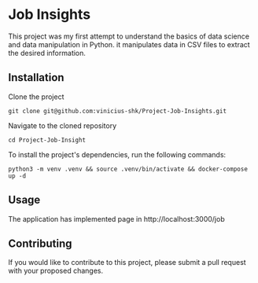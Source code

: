 # Job Insights

This project was my first attempt to understand the basics of data science and data manipulation in Python. it manipulates data in CSV files to extract the desired information.

## Installation

Clone the project

```
git clone git@github.com:vinicius-shk/Project-Job-Insights.git
```

Navigate to the cloned repository

```
cd Project-Job-Insight
```

To install the project's dependencies, run the following commands:

```
python3 -m venv .venv && source .venv/bin/activate && docker-compose up -d
```

## Usage

The application has implemented page in http://localhost:3000/job

## Contributing

If you would like to contribute to this project, please submit a pull request with your proposed changes.
